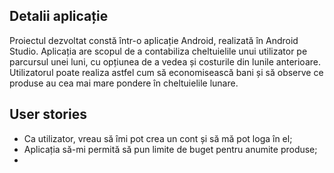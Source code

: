 ## Detalii aplicație
Proiectul dezvoltat constă într-o aplicație Android, realizată în Android Studio.
Aplicația are scopul de a contabiliza cheltuielile unui utilizator pe parcursul unei luni,
cu opțiunea de a vedea și costurile din lunile anterioare. Utilizatorul poate realiza astfel
cum să economisească bani și să observe ce produse au cea mai mare pondere în cheltuielile lunare.

## User stories

 * Ca utilizator, vreau să îmi pot crea un cont și să mă pot loga în el;
 * Aplicația să-mi permită să pun limite de buget pentru anumite produse;
 * 